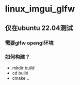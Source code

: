 # linux_imgui_glfw
## 仅在ubuntu 22.04测试
### 需要glfw opengl环境
### 如何构建？

- mkdir build
- cd build
- cmake ..
